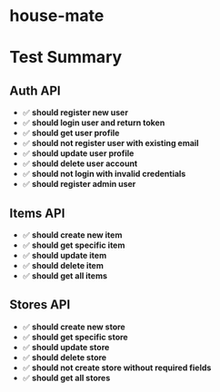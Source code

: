 # house-mate

 # Test Summary

## Auth API
- ✅ **should register new user** 
- ✅ **should login user and return token**
- ✅ **should get user profile** 
- ✅ **should not register user with existing email**
- ✅ **should update user profile** 
- ✅ **should delete user account** 
- ✅ **should not login with invalid credentials** 
- ✅ **should register admin user** 

## Items API
- ✅ **should create new item** 
- ✅ **should get specific item** 
- ✅ **should update item** 
- ✅ **should delete item**
- ✅ **should get all items**  

## Stores API
- ✅ **should create new store** 
- ✅ **should get specific store** 
- ✅ **should update store** 
- ✅ **should delete store** 
- ✅ **should not create store without required fields** 
- ✅ **should get all stores** 